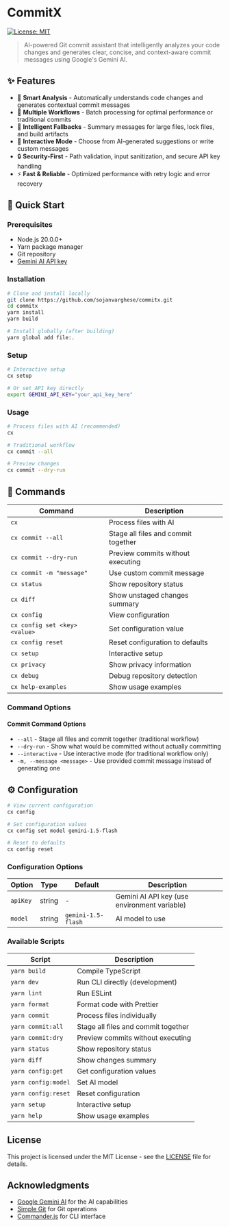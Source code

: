 # CommitX

[![License: MIT](https://img.shields.io/badge/License-MIT-yellow.svg)](https://opensource.org/licenses/MIT)

> AI-powered Git commit assistant that intelligently analyzes your code changes and generates clear, concise, and context-aware commit messages using Google's Gemini AI.

## ✨ Features

- 🤖 **Smart Analysis** - Automatically understands code changes and generates contextual commit messages
- 📝 **Multiple Workflows** - Batch processing for optimal performance or traditional commits
- 🎯 **Intelligent Fallbacks** - Summary messages for large files, lock files, and build artifacts
- 🔧 **Interactive Mode** - Choose from AI-generated suggestions or write custom messages
- 🔒 **Security-First** - Path validation, input sanitization, and secure API key handling
- ⚡ **Fast & Reliable** - Optimized performance with retry logic and error recovery

## 🚀 Quick Start

### Prerequisites
- Node.js 20.0.0+
- Yarn package manager
- Git repository
- [Gemini AI API key](https://makersuite.google.com/app/apikey)

### Installation

```bash
# Clone and install locally
git clone https://github.com/sojanvarghese/commitx.git
cd commitx
yarn install
yarn build

# Install globally (after building)
yarn global add file:.
```

### Setup

```bash
# Interactive setup
cx setup

# Or set API key directly
export GEMINI_API_KEY="your_api_key_here"
```

### Usage

```bash
# Process files with AI (recommended)
cx

# Traditional workflow
cx commit --all

# Preview changes
cx commit --dry-run
```

## 📖 Commands

| Command | Description |
|---------|-------------|
| `cx` | Process files with AI |
| `cx commit --all` | Stage all files and commit together |
| `cx commit --dry-run` | Preview commits without executing |
| `cx commit -m "message"` | Use custom commit message |
| `cx status` | Show repository status |
| `cx diff` | Show unstaged changes summary |
| `cx config` | View configuration |
| `cx config set <key> <value>` | Set configuration value |
| `cx config reset` | Reset configuration to defaults |
| `cx setup` | Interactive setup |
| `cx privacy` | Show privacy information |
| `cx debug` | Debug repository detection |
| `cx help-examples` | Show usage examples |

### Command Options

#### Commit Command Options
- `--all` - Stage all files and commit together (traditional workflow)
- `--dry-run` - Show what would be committed without actually committing
- `--interactive` - Use interactive mode (for traditional workflow only)
- `-m, --message <message>` - Use provided commit message instead of generating one

## ⚙️ Configuration

```bash
# View current configuration
cx config

# Set configuration values
cx config set model gemini-1.5-flash

# Reset to defaults
cx config reset
```

### Configuration Options

| Option | Type | Default | Description |
|--------|------|---------|-------------|
| `apiKey` | string | - | Gemini AI API key (use environment variable) |
| `model` | string | `gemini-1.5-flash` | AI model to use |


### Available Scripts

| Script | Description |
|--------|-------------|
| `yarn build` | Compile TypeScript |
| `yarn dev` | Run CLI directly (development) |
| `yarn lint` | Run ESLint |
| `yarn format` | Format code with Prettier |
| `yarn commit` | Process files individually |
| `yarn commit:all` | Stage all files and commit together |
| `yarn commit:dry` | Preview commits without executing |
| `yarn status` | Show repository status |
| `yarn diff` | Show changes summary |
| `yarn config:get` | Get configuration values |
| `yarn config:model` | Set AI model |
| `yarn config:reset` | Reset configuration |
| `yarn setup` | Interactive setup |
| `yarn help` | Show usage examples |

## License

This project is licensed under the MIT License - see the [LICENSE](LICENSE) file for details.

## Acknowledgments

- [Google Gemini AI](https://ai.google.dev/) for the AI capabilities
- [Simple Git](https://github.com/steveukx/git-js) for Git operations
- [Commander.js](https://github.com/tj/commander.js) for CLI interface
